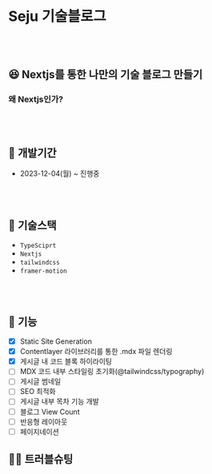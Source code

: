 # Seju 기술블로그

<br />
<br />

## 😆 Nextjs를 통한 나만의 기술 블로그 만들기

### 왜 Nextjs인가?

<br />
<br />

## 📆 개발기간

- 2023-12-04(월) ~ 진행중

<br />
<br />

## 🔨 기술스택

- `TypeSciprt`
- `Nextjs`
- `tailwindcss`
- `framer-motion`

<br />
<br />

## 🐫 기능

- [x] Static Site Generation
- [x] Contentlayer 라이브러리를 통한 .mdx 파일 렌더링
- [x] 게시글 내 코드 블록 하이라이팅
- [ ] MDX 코드 내부 스타일링 초기화(@tailwindcss/typography)
- [ ] 게시글 썸네일
- [ ] SEO 최적화
- [ ] 게시글 내부 목차 기능 개발
- [ ] 블로그 View Count
- [ ] 반응형 레이아웃
- [ ] 페이지네이션

## 🏊‍♂️ 트러블슈팅
